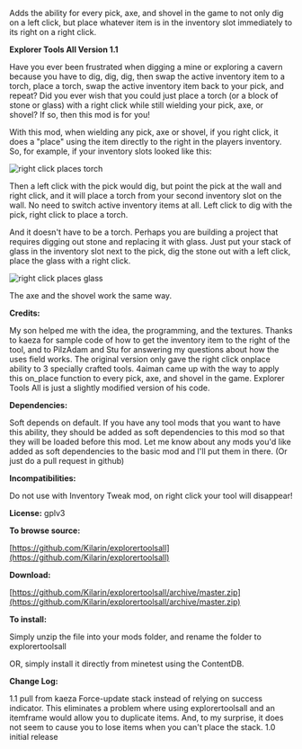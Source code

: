 Adds the ability for every pick, axe, and shovel in the game to not only dig on a left click, but place whatever item is in the inventory slot immediately to its right on a right click.

**Explorer Tools All Version 1.1**

Have you ever been frustrated when digging a mine or exploring a cavern because you have to dig, dig, dig, then swap the active inventory item to a torch, place a torch, swap the active inventory item back to your pick, and repeat?  Did you ever wish that you could just place a torch (or a block of stone or glass) with a right click while still wielding your pick, axe, or shovel?  If so, then this mod is for you!

With this mod, when wielding any pick, axe or shovel, if you right click, it does a "place" using the item directly to the right in the players inventory.  So, for example, if your inventory slots looked like this:

![right click places torch](https://i.imgur.com/KKyE3SU.png)

Then a left click with the pick would dig, but point the pick at the wall and right click, and it will place a torch from your second inventory slot on the wall.  No need to switch active inventory items at all.  Left click to dig with the pick, right click to place a torch.

And it doesn't have to be a torch.  Perhaps you are building a project that requires digging out stone and replacing it with glass.  Just put your stack of glass in the inventory slot next to the pick, dig the stone out with a left click, place the glass with a right click.  

![right click places glass](https://i.imgur.com/XbIvk7G.png)


The axe and the shovel work the same way.

**Credits:**<p>
My son helped me with the idea, the programming, and the textures.  Thanks to kaeza for sample code of how to get the inventory item to the right of the tool, and to PilzAdam and Stu for answering my questions about how the uses field works.  The original version only gave the right click onplace ability to 3 specially crafted tools. 4aiman came up with the way to apply this on_place function to every pick, axe, and shovel in the game.  Explorer Tools All is just a slightly modified version of his code.

**Dependencies:**<p>
Soft depends on default.  If you have any tool mods that you want to have this ability, they should be added as soft dependencies to this mod so that they will be loaded before this mod.  Let me know about any mods you'd like added as soft dependencies to the basic mod and I'll put them in there.  (Or just do a pull request in github)

**Incompatibilities:**<p>
Do not use with Inventory Tweak mod, on right click your tool will disappear!

**License:** gplv3

**To browse source:**<p>
[https://github.com/Kilarin/explorertoolsall](https://github.com/Kilarin/explorertoolsall)

**Download:**<p>
[https://github.com/Kilarin/explorertoolsall/archive/master.zip](https://github.com/Kilarin/explorertoolsall/archive/master.zip)

**To install:**<p>
Simply unzip the file into your mods folder, and rename the folder to explorertoolsall<p>
OR, simply install it directly from minetest using the ContentDB.



**Change Log:**<p>
1.1 pull from kaeza Force-update stack instead of relying on success indicator.
    This eliminates a problem where using explorertoolsall and an itemframe would
    allow you to duplicate items.  And, to my surprise, it does not seem to cause
    you to lose items when you can't place the stack.
1.0 initial release


